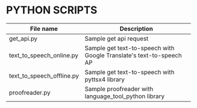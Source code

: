 # PYTHON SCRIPTS

| File name                   | Description                                                                   |
|-----------------------------|-------------------------------------------------------------------------------|
| get_api.py                  | Sample get api request                                                        |
| text_to_speech_online.py    | Sample get text-to-speech with Google Translate's text-to-speech AP           |
| text_to_speech_offline.py   | Sample get text-to-speech with pyttsx4 library                                |
| proofreader.py              | Sample proofreader with language_tool_python library                          |
